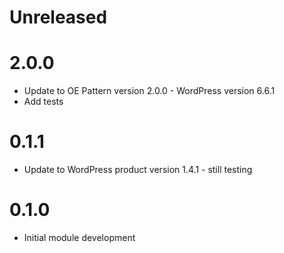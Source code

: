 # Unreleased

# 2.0.0

* Update to OE Pattern version 2.0.0 - WordPress version 6.6.1
* Add tests

# 0.1.1

* Update to WordPress product version 1.4.1 - still testing

# 0.1.0

* Initial module development
